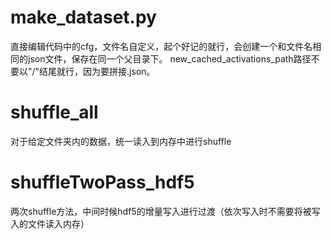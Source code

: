 # make_dataset.py
直接编辑代码中的cfg，文件名自定义，起个好记的就行，会创建一个和文件名相同的json文件，保存在同一个父目录下。
new_cached_activations_path路径不要以"/"结尾就行，因为要拼接.json。
# shuffle_all
对于给定文件夹内的数据，统一读入到内存中进行shuffle
# shuffleTwoPass_hdf5
两次shuffle方法，中间时候hdf5的增量写入进行过渡（依次写入时不需要将被写入的文件读入内存）
